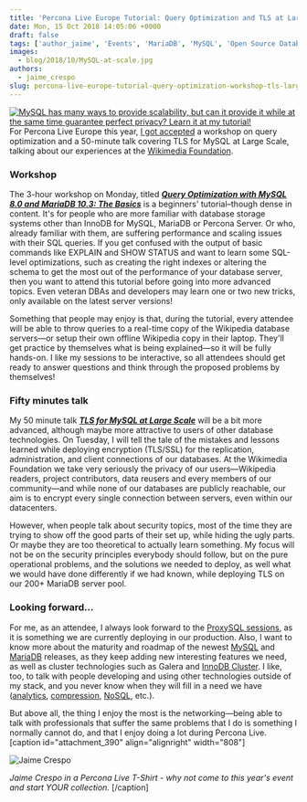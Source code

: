 ```yaml
---
title: 'Percona Live Europe Tutorial: Query Optimization and TLS at Large Scale'
date: Mon, 15 Oct 2018 14:05:06 +0000
draft: false
tags: ['author_jaime', 'Events', 'MariaDB', 'MySQL', 'Open Source Databases', 'Percona Live Europe 2018', 'query optimization', 'TLS at scale']
images:
  - blog/2018/10/MySQL-at-scale.jpg
authors:
  - jaime_crespo
slug: percona-live-europe-tutorial-query-optimization-workshop-tls-large-scale-session
---
```


[![MySQL has many ways to provide scalability, but can it provide it while at the same time guarantee perfect privacy? Learn it at my tutorial!](blog/2018/10/MySQL-at-scale.jpg)](https://www.percona.com/live/e18/sessions/tls-for-mysql-at-large-scale) For Percona Live Europe this year, [I got accepted](https://www.percona.com/live/e18/speaker/jaime-crespo) a workshop on query optimization and a 50-minute talk covering TLS for MySQL at Large Scale, talking about our experiences at the [Wikimedia Foundation](https://wikimediafoundation.org/).

### Workshop

The 3-hour workshop on Monday, titled [_**Query Optimization with MySQL 8.0 and MariaDB 10.3: The Basics**_](https://www.percona.com/live/e18/sessions/query-optimization-with-mysql-80-and-mariadb-103-the-basics) is a beginners' tutorial–though dense in content. It's for people who are more familiar with database storage systems other than InnoDB for MySQL, MariaDB or Percona Server. Or who, already familiar with them, are suffering performance and scaling issues with their SQL queries. If you get confused with the output of basic commands like EXPLAIN and SHOW STATUS and want to learn some SQL-level optimizations, such as creating the right indexes or altering the schema to get the most out of the performance of your database server, then you want to attend this tutorial before going into more advanced topics. Even veteran DBAs and developers may learn one or two new tricks, only available on the latest server versions! 

Something that people may enjoy is that, during the tutorial, every attendee will be able to throw queries to a real-time copy of the Wikipedia database servers—or setup their own offline Wikipedia copy in their laptop. They'll get practice by themselves what is being explained—so it will be fully hands-on. I like my sessions to be interactive, so all attendees should get ready to answer questions and think through the proposed problems by themselves!

### Fifty minutes talk

My 50 minute talk [_**TLS for MySQL at Large Scale**_](https://www.percona.com/live/e18/sessions/tls-for-mysql-at-large-scale) will be a bit more advanced, although maybe more attractive to users of other database technologies. On Tuesday, I will tell the tale of the mistakes and lessons learned while deploying encryption (TLS/SSL) for the replication, administration, and client connections of our databases. At the Wikimedia Foundation we take very seriously the privacy of our users—Wikipedia readers, project contributors, data reusers and every members of our community—and while none of our databases are publicly reachable, our aim is to encrypt every single connection between servers, even within our datacenters. 

However, when people talk about security topics, most of the time they are trying to show off the good parts of their set up, while hiding the ugly parts. Or maybe they are too theoretical to actually learn something. My focus will not be on the security principles everybody should follow, but on the pure operational problems, and the solutions we needed to deploy, as well what we would have done differently if we had known, while deploying TLS on our 200+ MariaDB server pool.

### Looking forward...

For me, as an attendee, I always look forward to the [ProxySQL sessions](https://www.percona.com/live/e18/speaker/ren-canna), as it is something we are currently deploying in our production. Also, I want to know more about the maturity and roadmap of the newest [MySQL](https://www.percona.com/live/e18/sessions/mysql-80-performance-scalability-benchmarks) and [MariaDB](https://www.percona.com/live/e18/sessions/whats-new-in-and-around-mariadb-server-103) releases, as they keep adding new interesting features we need, as well as cluster technologies such as Galera and [InnoDB Cluster](https://www.percona.com/live/e18/sessions/the-latest-mysql-replication-features). I like, too, to talk with people developing and using other technologies outside of my stack, and you never know when they will fill in a need we have ([analytics](https://www.percona.com/live/e18/sessions/clickhouse-at-messagebird-analysing-billions-of-events-in-real-time), [compression](https://www.percona.com/live/e18/sessions/myrocks-production-case-studies-at-facebook), [NoSQL](https://www.percona.com/live/e18/sessions/sharedrocks-a-scalable-master-slave-replication-with-rocksdb-and-shared-file-storage), etc.). 

But above all, the thing I enjoy the most is the networking—being able to talk with professionals that suffer the same problems that I do is something I normally cannot do, and that I enjoy doing a lot during Percona Live. [caption id="attachment_390" align="alignright" width="808"]

![Jaime Crespo](blog/2018/10/jaime_crespo_2018.jpeg) 

_Jaime Crespo in a Percona Live T-Shirt - why not come to this year's event and start YOUR collection._ \[/caption\]